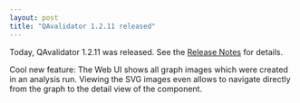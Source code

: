 ```yaml
---
layout: post
title: "QAvalidator 1.2.11 released"
---
```


Today, QAvalidator 1.2.11 was released. See the [Release Notes](https://qavalidator.github.io/static/doc/qav-doc.html#release-notes) for details.

Cool new feature: The Web UI shows all graph images which were created in an analysis run. Viewing the SVG images even allows to navigate directly from the graph to the detail view of the component.
